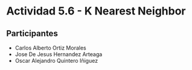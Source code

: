 # Actividad 5.6 - K Nearest Neighbor

## Participantes

- Carlos Alberto Ortiz Morales 
- Jose De Jesus Hernandez Arteaga
- Oscar Alejandro Quintero Iñiguez